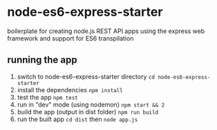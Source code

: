 # node-es6-express-starter

boilerplate for creating node.js REST API apps using the express web framework 
and support for ES6 transpilation

## running the app

1. switch to node-es6-express-starter directory `cd node-es6-express-starter`
2. install the dependencies `npm install`
3. test the app `npm test`
3. run in "dev" mode (using nodemon) `npm start && 2`
4. build the app (output in dist folder) `npm run build`
5. run the built app `cd dist` then `node app.js`

